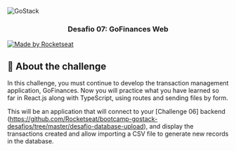 <img alt="GoStack" src="https://storage.googleapis.com/golden-wind/bootcamp-gostack/header-desafios-new.png" />

<h3 align="center">
  Desafio 07: GoFinances Web
</h3>

 <a href="https://rocketseat.com.br">
    <img alt="Made by Rocketseat" src="https://img.shields.io/badge/made%20by-Rocketseat-%2304D361">
  </a>

## :rocket: About the challenge

In this challenge, you must continue to develop the transaction management application, GoFinances. Now you will practice what you have learned so far in React.js along with TypeScript, using routes and sending files by form.

This will be an application that will connect to your [Challenge 06] backend (https://github.com/Rocketseat/bootcamp-gostack-desafios/tree/master/desafio-database-upload), and display the transactions created and allow importing a CSV file to generate new records in the database.
